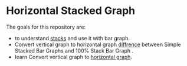 # Horizontal Stacked Graph
The goals for this repository are:

- to understand [stacks](https://d3js.org/d3-shape/stack) and use it with bar graph.
- Convert vertical graph to horizontal graph [diffrence](https://datavizcatalogue.com/methods/stacked_bar_graph.html) between Simple Stacked Bar Graphs and 100% Stack Bar Graph .
- learn Convert vertical graph to [horizontal graph](https://observablehq.com/@d3/stacked-normalized-horizontal-bar/2).
